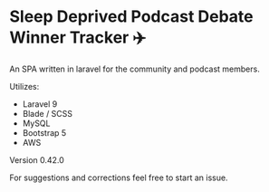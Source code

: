 # Sleep Deprived Podcast Debate Winner Tracker :airplane:
An SPA written in laravel for the community and podcast members.

Utilizes: 
- Laravel 9
- Blade / SCSS
- MySQL
- Bootstrap 5
- AWS

Version 0.42.0

For suggestions and corrections feel free to start an issue.
